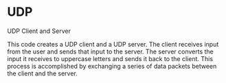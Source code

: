 # UDP
UDP Client and Server

This code creates a UDP client and a UDP server. The client receives input from the user and sends that input to the server. 
The server converts the input it receives to uppercase letters and sends it back to the client. 
This process is accomplished by exchanging a series of data packets between the client and the server.



